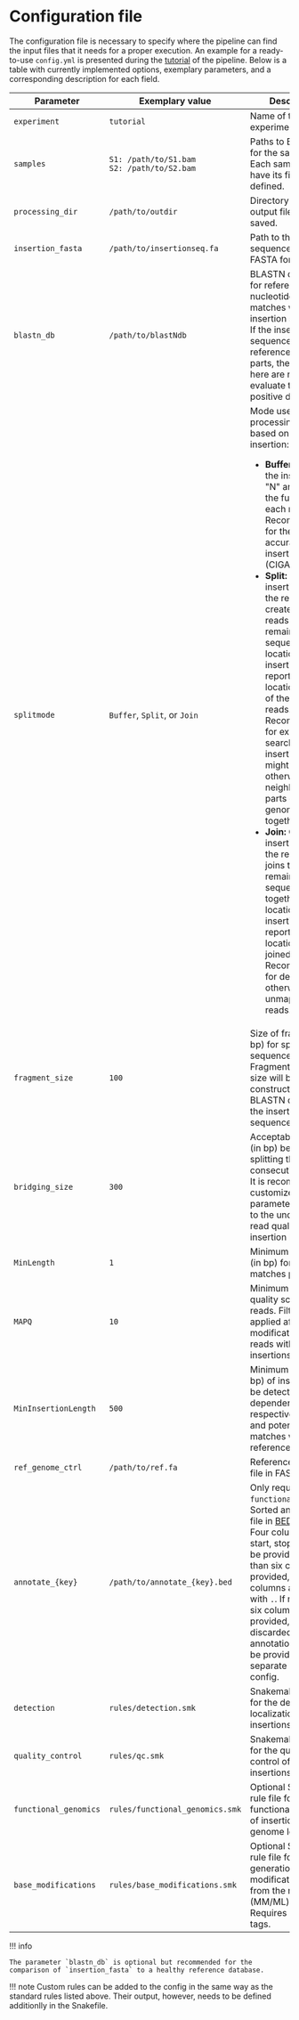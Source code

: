 
# Configuration file

The configuration file is necessary to specify where the pipeline can find the input files that it needs for a proper execution. An example for a ready-to-use `config.yml` is presented during the [tutorial](../tutorial/tutorial_before.md/#before-running-the-pipeline) of the pipeline. Below is a table with currently implemented options, exemplary parameters, and a corresponding description for each field.  

| **Parameter**            | **Exemplary value**                                                                                      | **Description**                                                                                              |
|---------------------------|------------------------------------------------------------------------------------------------|----------------------------------------------------------------------------------------------------------|
| `experiment`             | `tutorial`                                                                                  | Name of the experiment.                                                                                 |
| `samples`                | `S1: /path/to/S1.bam` <br> `S2: /path/to/S2.bam` | Paths to BAM files for the samples. Each sample should have its file path defined.                      |
| `processing_dir`         | `/path/to/outdir`                                                                           | Directory where output files will be saved.                                                             |
| `insertion_fasta`           | `/path/to/insertionseq.fa`                                                      | Path to the insertion sequence file in FASTA format.                                                       |
| `blastn_db`              | `/path/to/blastNdb`                                                             | BLASTN database for reference nucleotides to check matches with the insertion sequence. If the insertion sequence contains reference genome parts, the matches here are needed to evaluate the true positive detections.                          |
| `splitmode`              | `Buffer`, `Split`, or `Join`                                                                                      | Mode used for processing reads based on the insertion: <ul><li><strong>Buffer:</strong> Replaces the insertion with "N" and retains the full length of each read. Recommended for the most accurate insertion location (CIGAR-based).</li><li><strong>Split:</strong> Cuts the insertion from the read and creates individual reads from the remaining sequence. The locations of the insertions are reported as the locations of each of the individual reads. Recommended for exploratory search for insertions that might fuse otherwise non-neighboring parts of the genome together.</li><li><strong>Join:</strong> Cuts the insertion from the read and joins the remaining sequence together. The locations of the insertions are reported as the location of the joined read. Recommended for debugging of otherwise unmappable reads.</li></ul> |
| `fragment_size`          | `100`                                                                                         | Size of fragments (in bp) for splitting sequences. Fragments of this size will be used to construct the BLASTN database of the insertion sequence.                                                              |
| `bridging_size`          | `300`                                                                                         | Acceptable gap size (in bp) before splitting the longest consecutive interval. It is recommended to customize this parameter according to the underlying read quality and insertion length.                                                               |
| `MinLength`              | `1`                                                                                           | Minimum read length (in bp) for BLASTN matches processing.                                                      |
| `MAPQ`                   | `10`                                                                                          | Minimum mapping quality score for reads. Filtering is applied after the modification of the reads with insertions.                                               |
| `MinInsertionLength`     | `500`                                                                                         | Minimum length (in bp) of insertions to be detected. This is dependent on the respective insertion and potentially its matches with the reference genome.                                                            |
| `ref_genome_ctrl`        | `/path/to/ref.fa`                                                     | Reference genome file in FASTA format.                                                      |
| `annotate_{key}`             | `/path/to/annotate_{key}.bed`                 | Only required for `functional_genomics`. Sorted annotation file in [BED6 format](https://samtools.github.io/hts-specs/BEDv1.pdf). Four columns (chr, start, stop, id) must be provided. If less than six columns are provided, the empty columns are filled with `.`. If more than six columns are provided, these are discarded. Several annotation files can be provided via separate lines in the config.                            |
| `detection`              | `rules/detection.smk`                                                                         | Snakemake rule file for the detection and localization of insertions.                                                                      |
| `quality_control`        | `rules/qc.smk`                                                                                | Snakemake rule file for the quality control of reads and insertions.                                                                |
| `functional_genomics`    | `rules/functional_genomics.smk`                                                               | Optional Snakemake rule file for the functional annotation of insertions on the genome level.                                                            |
| `base_modifications`    | `rules/base_modifications.smk`                                                               | Optional Snakemake rule file for the generation of base modification tables from the modbam (MM/ML) tag. Requires MM/ML tags.                                                             |


!!! info

    The parameter `blastn_db` is optional but recommended for the comparison of `insertion_fasta` to a healthy reference database. 

!!! note 
    Custom rules can be added to the config in the same way as the standard rules listed above. Their output, however, needs to be defined additionlly in the Snakefile. 


